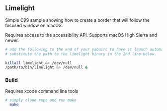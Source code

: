 ## Limelight

Simple C99 sample showing how to create a border that will follow the focused window on macOS.

Requires access to the accessibility API. Supports macOS High Sierra and newer.

```sh
# add the following to the end of your yabairc to have it launch automatically when yabai starts.
# substitute the path to the limelight binary in the 2nd line below.

killall limelight &> /dev/null
/path/to/bin/limelight &> /dev/null &
```

### Build

Requires xcode command line tools

```sh
# simply clone repo and run make
  make
```
